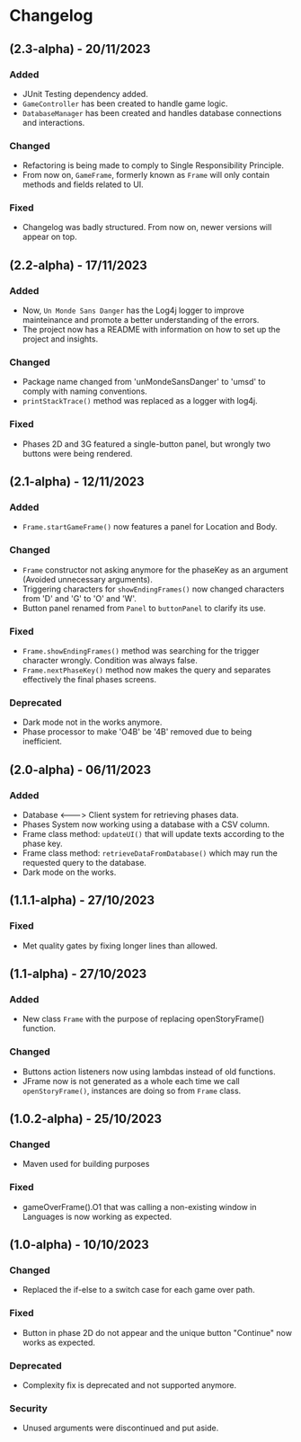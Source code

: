 # Changelog

## (2.3-alpha) - 20/11/2023

### Added
- JUnit Testing dependency added.
- `GameController` has been created to handle game logic.
- `DatabaseManager` has been created and handles database connections and interactions.

### Changed
- Refactoring is being made to comply to Single Responsibility Principle.
- From now on, `GameFrame`, formerly known as `Frame` will only contain methods and fields related to UI.

### Fixed
- Changelog was badly structured. From now on, newer versions will appear on top.

## (2.2-alpha) - 17/11/2023

### Added
- Now, `Un Monde Sans Danger` has the Log4j logger to improve mainteinance and promote a better understanding
  of the errors.
- The project now has a README with information on how to set up the project and insights.

### Changed
- Package name changed from 'unMondeSansDanger' to 'umsd' to comply with naming conventions.
- `printStackTrace()` method was replaced as a logger with log4j.

### Fixed
- Phases 2D and 3G featured a single-button panel, but wrongly two buttons were being rendered.

## (2.1-alpha) - 12/11/2023

### Added
- `Frame.startGameFrame()` now features a panel for Location and Body. 

### Changed
- `Frame` constructor not asking anymore for the phaseKey as an argument (Avoided unnecessary arguments).
- Triggering characters for `showEndingFrames()` now changed characters from 'D' and 'G' to 'O' and 'W'.
- Button panel renamed from `Panel` to `buttonPanel` to clarify its use.

### Fixed
- `Frame.showEndingFrames()` method was searching for the trigger character wrongly. Condition was always false.
- `Frame.nextPhaseKey()` method now makes the query and separates effectively the final phases screens.

### Deprecated
- Dark mode not in the works anymore.
- Phase processor to make 'O4B' be '4B' removed due to being inefficient. 

## (2.0-alpha) - 06/11/2023

### Added
- Database <---> Client system for retrieving phases data.
- Phases System now working using a database with a CSV column.
- Frame class method: `updateUI()` that will update texts according to the phase key.
- Frame class method: `retrieveDataFromDatabase()` which may run the requested query to the database.
- Dark mode on the works.

## (1.1.1-alpha) - 27/10/2023

### Fixed
- Met quality gates by fixing longer lines than allowed.

## (1.1-alpha) - 27/10/2023

### Added
- New class `Frame` with the purpose of replacing openStoryFrame() function.

### Changed
- Buttons action listeners now using lambdas instead of old functions.
- JFrame now is not generated as a whole each time we call `openStoryFrame()`, instances are doing so from `Frame` class.


## (1.0.2-alpha) - 25/10/2023

### Changed
- Maven used for building purposes

### Fixed
- gameOverFrame().O1 that was calling a non-existing window in Languages is now working as expected.

## (1.0-alpha) - 10/10/2023

### Changed
- Replaced the if-else to a switch case for each game over path.

### Fixed
- Button in phase 2D do not appear and the unique button "Continue" now works as expected.

### Deprecated
- Complexity fix is deprecated and not supported anymore.

### Security
- Unused arguments were discontinued and put aside.

